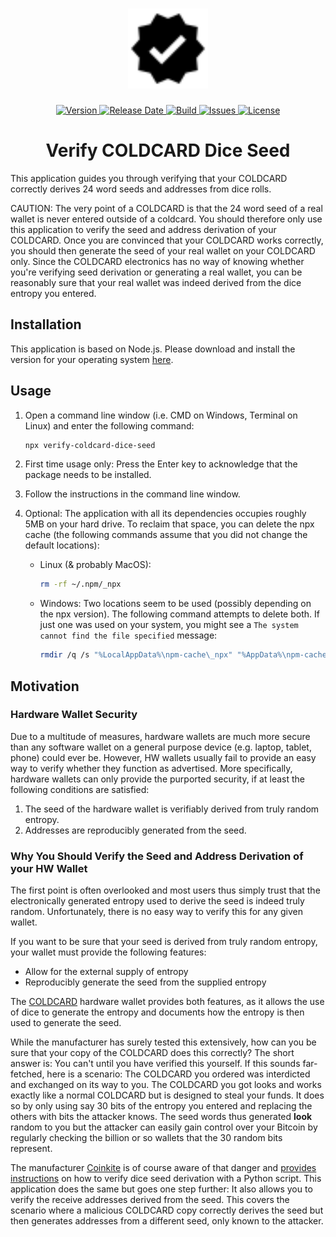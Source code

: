 <h1 align="center">
  <img width="128" src="https://raw.githubusercontent.com/andreashuber69/verify-coldcard-dice-seed/master/doc/icon.svg?sanitize=true">
</h1>
<p align="center">
  <a href="https://github.com/andreashuber69/verify-coldcard-dice-seed/releases/latest">
    <img src="https://img.shields.io/github/release/andreashuber69/verify-coldcard-dice-seed.svg" alt="Version">
  </a>
  <a href="https://github.com/andreashuber69/verify-coldcard-dice-seed/releases/latest">
    <img src="https://img.shields.io/github/release-date/andreashuber69/verify-coldcard-dice-seed.svg" alt="Release Date">
  </a>
  <a href="https://travis-ci.com/andreashuber69/verify-coldcard-dice-seed">
    <img src="https://travis-ci.com/andreashuber69/verify-coldcard-dice-seed.svg?branch=master" alt="Build">
  </a>
  <a href="https://github.com/andreashuber69/verify-coldcard-dice-seed/issues">
    <img src="https://img.shields.io/github/issues-raw/andreashuber69/verify-coldcard-dice-seed.svg" alt="Issues">
  </a>
  <a href="https://github.com/andreashuber69/verify-coldcard-dice-seed/blob/master/LICENSE">
    <img src="https://img.shields.io/github/license/andreashuber69/verify-coldcard-dice-seed.svg" alt="License">
  </a>
</p>

<h1 align="center">Verify COLDCARD Dice Seed</h1>

This application guides you through verifying that your COLDCARD correctly derives 24 word seeds and addresses from
dice rolls.

CAUTION: The very point of a COLDCARD is that the 24 word seed of a real wallet is never entered outside of a coldcard.
You should therefore only use this application to verify the seed and address derivation of your COLDCARD. Once you
are convinced that your COLDCARD works correctly, you should then generate the seed of your real wallet on your COLDCARD
only. Since the COLDCARD electronics has no way of knowing whether you're verifying seed derivation or generating a real
wallet, you can be reasonably sure that your real wallet was indeed derived from the dice entropy you entered.

## Installation

This application is based on Node.js. Please download and install the version for your operating system
[here](https://nodejs.org/en/download/).

## Usage

1. Open a command line window (i.e. CMD on Windows, Terminal on Linux) and enter the following command:

   ``` bash
   npx verify-coldcard-dice-seed
   ```

2. First time usage only: Press the Enter key to acknowledge that the package needs to be installed.

3. Follow the instructions in the command line window.

4. Optional: The application with all its dependencies occupies roughly 5MB on your hard drive. To reclaim that space,
   you can delete the npx cache (the following commands assume that you did not change the default locations):
   - Linux (& probably MacOS):

     ``` bash
     rm -rf ~/.npm/_npx
     ```

   - Windows:
     Two locations seem to be used (possibly depending on the npx version). The following command attempts to delete
     both. If just one was used on your system, you might see a `The system cannot find the file specified` message:

     ``` bash
     rmdir /q /s "%LocalAppData%\npm-cache\_npx" "%AppData%\npm-cache\_npx"
     ```

## Motivation

### Hardware Wallet Security

Due to a multitude of measures, hardware wallets are much more secure than any software wallet on a general purpose
device (e.g. laptop, tablet, phone) could ever be. However, HW wallets usually fail to provide an easy way to verify
whether they function as advertised. More specifically, hardware wallets can only provide the purported security, if at
least the following conditions are satisfied:

1. The seed of the hardware wallet is verifiably derived from truly random entropy.
2. Addresses are reproducibly generated from the seed.

### Why You Should Verify the Seed and Address Derivation of your HW Wallet

The first point is often overlooked and most users thus simply trust that the electronically generated entropy used to
derive the seed is indeed truly random. Unfortunately, there is no easy way to verify this for any given wallet.

If you want to be sure that your seed is derived from truly random entropy, your wallet must provide the following
features:

- Allow for the external supply of entropy
- Reproducibly generate the seed from the supplied entropy

The [COLDCARD](https://coldcardwallet.com) hardware wallet provides both features, as it allows the use of dice to
generate the entropy and documents how the entropy is then used to generate the seed.

While the manufacturer has surely tested this extensively, how can you be sure that your copy of the COLDCARD does this
correctly? The short answer is: You can't until you have verified this yourself. If this sounds far-fetched, here is a
scenario: The COLDCARD you ordered was interdicted and exchanged on its way to you. The COLDCARD you got looks and works
exactly like a normal COLDCARD but is designed to steal your funds. It does so by only using say 30 bits of the entropy
you entered and replacing the others with bits the attacker knows. The seed words thus generated **look** random to you
but the attacker can easily gain control over your Bitcoin by regularly checking the billion or so wallets that the 30
random bits represent.

The manufacturer [Coinkite](https://coinkite.com) is of course aware of that danger and
[provides instructions](https://coldcardwallet.com/docs/verifying-dice-roll-math) on how to verify dice seed derivation
with a Python script. This application does the same but goes one step further: It also allows you to verify the receive
addresses derived from the seed. This covers the scenario where a malicious COLDCARD copy correctly derives the seed but
then generates addresses from a different seed, only known to the attacker.
